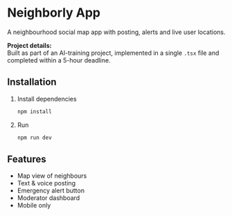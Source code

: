 # Neighborly App

A neighbourhood social map app with posting, alerts and live user locations.

**Project details:**  
Built as part of an AI-training project, implemented in a single `.tsx` file and completed within a 5-hour deadline.

## Installation

1. Install dependencies  
   ```bash
   npm install

2. Run
   ```bash
   npm run dev

## Features
- Map view of neighbours
- Text & voice posting
- Emergency alert button
- Moderator dashboard
- Mobile only

